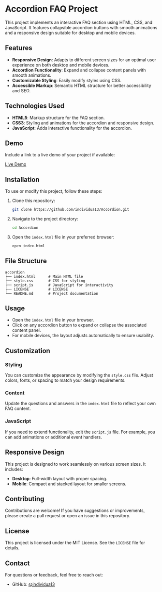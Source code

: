 # Accordion FAQ Project

This project implements an interactive FAQ section using HTML, CSS, and JavaScript. It features collapsible accordion buttons with smooth animations and a responsive design suitable for desktop and mobile devices.

## Features

- **Responsive Design**: Adapts to different screen sizes for an optimal user experience on both desktop and mobile devices.
- **Accordion Functionality**: Expand and collapse content panels with smooth animations.
- **Customizable Styling**: Easily modify styles using CSS.
- **Accessible Markup**: Semantic HTML structure for better accessibility and SEO.

## Technologies Used

- **HTML5**: Markup structure for the FAQ section.
- **CSS3**: Styling and animations for the accordion and responsive design.
- **JavaScript**: Adds interactive functionality for the accordion.

## Demo

Include a link to a live demo of your project if available:

[Live Demo](https://www.mullitaja.ee/index.php?route=common/home)

## Installation

To use or modify this project, follow these steps:

1. Clone this repository:

   ```bash
   git clone https://github.com/individua13/Accordion.git
   ```

2. Navigate to the project directory:

   ```bash
   cd Accordion
   ```

3. Open the `index.html` file in your preferred browser:

   ```bash
   open index.html
   ```

## File Structure

```
accordion
├── index.html      # Main HTML file
├── style.css       # CSS for styling
├── script.js       # JavaScript for interactivity
├── LICENSE         # LICENSE
└── README.md       # Project documentation
```

## Usage

- Open the `index.html` file in your browser.
- Click on any accordion button to expand or collapse the associated content panel.
- For mobile devices, the layout adjusts automatically to ensure usability.

## Customization

### Styling
You can customize the appearance by modifying the `style.css` file. Adjust colors, fonts, or spacing to match your design requirements.

### Content
Update the questions and answers in the `index.html` file to reflect your own FAQ content.

### JavaScript
If you need to extend functionality, edit the `script.js` file. For example, you can add animations or additional event handlers.

## Responsive Design

This project is designed to work seamlessly on various screen sizes. It includes:

- **Desktop**: Full-width layout with proper spacing.
- **Mobile**: Compact and stacked layout for smaller screens.

## Contributing

Contributions are welcome! If you have suggestions or improvements, please create a pull request or open an issue in this repository.

## License

This project is licensed under the MIT License. See the `LICENSE` file for details.

## Contact

For questions or feedback, feel free to reach out:

- GitHub: [@individua13](https://github.com/individua13)
